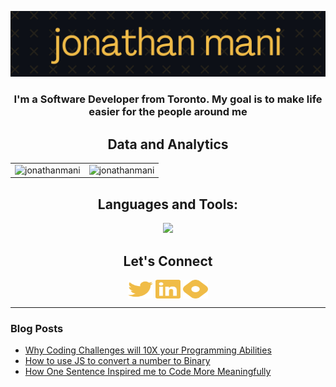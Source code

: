 ![Jonathan Banner](/JonathanManiGithub.jpg?raw=true "Jonathan Banner")

<h3 align="center">I'm a Software Developer from Toronto. My goal is to make life easier for the people around me</h2>

<h2 align="center">Data and Analytics</h2>
<div align="center">
<table>
<tr>
<td width="50%">
<img src="https://github-readme-streak-stats.herokuapp.com?user=jonathanmani&date_format=M%20j%5B%2C%20Y%5D&ring=F5B033&background=0D1117&stroke=807981&currStreakNum=F5B033&sideNums=F5B033&currStreakLabel=DD8803&sideLabels=DD8803&dates=DDDDDD&border=DDDDDD&border_radius=0&hide_border=true" alt="jonathanmani" />
</td>
<td width="50%">
<img src="https://github-readme-stats.vercel.app/api?username=jonathanmani&show_icons=true&title_color=f5b033&text_color=fffafa&bg_color=0d1117&icon_color=f5b033&border_color=DDDDDD&hide_rank=true&border_radius=0&hide_title=true&hide_border=truelocale=en" alt="jonathanmani" />
</td>
</tr>
</table>
</div>

<h2 align="center">Languages and Tools:</h3>

<p align="center">
  <a href="https://skillicons.dev">
    <img src="https://skillicons.dev/icons?i=js,html,css,git,react,nodejs,vscode,&theme=dark" />
  </a>
</p>

<h2 align="center">Let's Connect</h3>
<p align="center">
<a href="https://twitter.com/jonathanmani_" target="blank"><img align="center" src="twitter.svg" height="30" width="40"/></a>
<a href="https://www.linkedin.com/in/jonathan-mani/" target="blank"><img align="center" src="linkedin.svg" height="30" width="40"></a>
<a href="https://jonathanmani.hashnode.dev/" target="blank"><img align="center" src="hashnode.svg" height="30" width="40"></a>
</p>

<hr>

### Blog Posts
<!-- BLOG-POST-LIST:START -->
- [Why Coding Challenges will 10X your Programming Abilities](https://jonathanmani.hashnode.dev/why-coding-challenges-will-10x-your-programming-abilities)
- [How to use JS to convert a number to Binary](https://jonathanmani.hashnode.dev/how-to-use-js-to-convert-a-number-to-binary)
- [How One Sentence Inspired me to Code More Meaningfully](https://jonathanmani.hashnode.dev/how-one-sentence-inspired-me-to-code-more-meaningfully)
<!-- BLOG-POST-LIST:END -->






